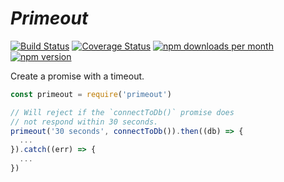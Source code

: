 # _Primeout_

[![Build Status](https://travis-ci.org/jpwilliams/primeout.svg)](https://travis-ci.org/jpwilliams/primeout) [![Coverage Status](https://coveralls.io/repos/github/jpwilliams/primeout/badge.svg)](https://coveralls.io/github/jpwilliams/primeout) [![npm downloads per month](https://img.shields.io/npm/dm/primeout.svg)](https://www.npmjs.com/package/primeout) [![npm version](https://img.shields.io/npm/v/primeout.svg)](https://www.npmjs.com/package/primeout)

Create a promise with a timeout.

``` js
const primeout = require('primeout')

// Will reject if the `connectToDb()` promise does
// not respond within 30 seconds.
primeout('30 seconds', connectToDb()).then((db) => {
  ...
}).catch((err) => {
  ...
})
```
